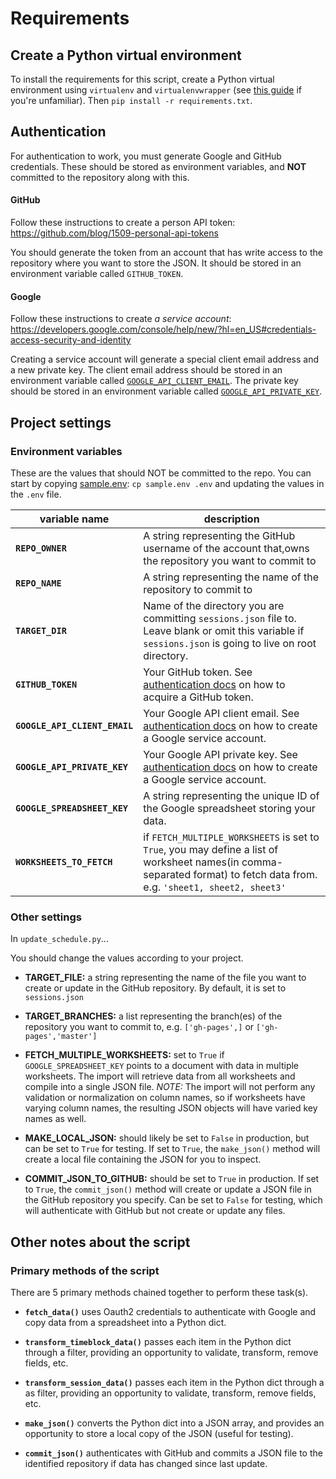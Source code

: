 # Requirements

## Create a Python virtual environment

To install the requirements for this script, create a Python virtual environment 
using `virtualenv` and `virtualenvwrapper` (see [this guide](http://www.silverwareconsulting.com/index.cfm/2012/7/24/Getting-Started-with-virtualenv-and-virtualenvwrapper-in-Python) 
if you're unfamiliar). Then `pip install -r requirements.txt`.

## Authentication

For authentication to work, you must generate Google and GitHub credentials.
These should be stored as environment variables, and **NOT** committed to the
repository along with this.

#### GitHub

Follow these instructions to create a person API token: https://github.com/blog/1509-personal-api-tokens
    
You should generate the token from an account that has write access to the 
repository where you want to store the JSON. It should be stored in an environment 
variable called `GITHUB_TOKEN`.
    
#### Google 

Follow these instructions to create *a service account*: https://developers.google.com/console/help/new/?hl=en_US#credentials-access-security-and-identity
    
Creating a service account will generate a special client email address and
a new private key. The client email address should be stored in an environment 
variable called [`GOOGLE_API_CLIENT_EMAIL`](https://github.com/mozilla/schedule-app-data-processor/blob/master/docs/REQUIREMENTS.md#environment-variables). The private key should be stored in an environment variable called [`GOOGLE_API_PRIVATE_KEY`](https://github.com/mozilla/schedule-app-data-processor/blob/master/docs/REQUIREMENTS.md#environment-variables).

## Project settings

### Environment variables

These are the values that should NOT be committed to the repo. You can start by 
copying [sample.env](https://github.com/mozilla/schedule-app-data-processor/blob/master/sample.env): `cp sample.env .env` and updating the values in the `.env` file.
    
| variable name | description |
|-----|-----|
| **`REPO_OWNER`**              | A string representing the GitHub username of the account that,owns the repository you want to commit to |
| **`REPO_NAME`**               | A string representing the name of the repository to commit to |
| **`TARGET_DIR`**              | Name of the directory you are committing `sessions.json` file to. Leave blank or omit this variable if `sessions.json` is going to live on root directory. |
| **`GITHUB_TOKEN`**            | Your GitHub token. See [authentication docs](https://github.com/mozilla/schedule-app-data-processor/blob/master/docs/REQUIREMENTS.md#authentication) on how to acquire a GitHub token. |
| **`GOOGLE_API_CLIENT_EMAIL`** | Your Google API client email. See [authentication docs](https://github.com/mozilla/schedule-app-data-processor/blob/master/docs/REQUIREMENTS.md#authentication) on how to create a Google service account. |
| **`GOOGLE_API_PRIVATE_KEY`**  | Your Google API private key. See [authentication docs](https://github.com/mozilla/schedule-app-data-processor/blob/master/docs/REQUIREMENTS.md#authentication) on how to create a Google service account. |
| **`GOOGLE_SPREADSHEET_KEY`**  | A string representing the unique ID of the Google spreadsheet storing your data. |
| **`WORKSHEETS_TO_FETCH`**     | if `FETCH_MULTIPLE_WORKSHEETS` is set to `True`, you may define a list of worksheet names(in comma-separated format) to fetch data from. e.g. `'sheet1, sheet2, sheet3'` |


### Other settings

In `update_schedule.py`...

You should change the values according to your project.

* **TARGET_FILE:** a string representing the name of the file you want to
  create or update in the GitHub repository. By default, it is set to `sessions.json`

* **TARGET_BRANCHES:** a list representing the branch(es) of the repository you 
  want to commit to, e.g. `['gh-pages',]` or `['gh-pages','master']`

* **FETCH_MULTIPLE_WORKSHEETS:** set to `True` if `GOOGLE_SPREADSHEET_KEY`
  points to a document with data in multiple worksheets. The import will
  retrieve data from all worksheets and compile into a single JSON file.
  _NOTE:_ The import will not perform any validation or normalization on column
  names, so if worksheets have varying column names, the resulting JSON objects
  will have varied key names as well.

* **MAKE_LOCAL_JSON:** should likely be set to `False` in production, but can be set to `True`
  for testing. If set to `True`, the `make_json()` method will create a local
  file containing the JSON for you to inspect.

* **COMMIT_JSON_TO_GITHUB:** should be set to `True` in production. If set to
  `True`, the `commit_json()` method will create or update a JSON file in the
  GitHub repository you specify. Can be set to `False` for testing, which will
  authenticate with GitHub but not create or update any files.


## Other notes about the script

### Primary methods of the script

There are 5 primary methods chained together to perform these task(s).

- **`fetch_data()`** uses Oauth2 credentials to authenticate with Google and copy 
data from a spreadsheet into a Python dict.
  
- **`transform_timeblock_data()`** passes each item in the Python dict through a
filter, providing an opportunity to validate, transform, remove fields, etc.

- **`transform_session_data()`** passes each item in the Python dict through a
as filter, providing an opportunity to validate, transform, remove fields, etc.
  
- **`make_json()`** converts the Python dict into a JSON array, and provides an
opportunity to store a local copy of the JSON (useful for testing).
  
- **`commit_json()`** authenticates with GitHub and commits a JSON file to the
identified repository if data has changed since last update.
